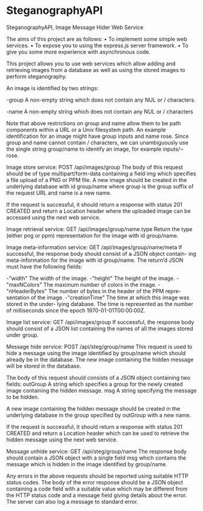 # SteganographyAPI
SteganographyAPI, Image Message Hider Web Service 


The aims of this project are as follows:
• To implement some simple web services.
• To expose you to using the express.js server framework.
• To give you some more experience with asynchronous code.

This project allows you to use web services which allow adding and retrieving images from a database as well as using the stored images to perform steganography.

An image is identified by two strings: 

-group A non-empty string which does not contain any NUL or / characters. 

-name A non-empty string which does not contain any NUL or / characters

Note that above restrictions on group and name allow them to be path components within a URL or a Unix filesystem path.
An example identification for an image might have group inputs and name rose. Since group and name cannot contain / characters, we can unambiguously use the single string group/name to identify an image, for example inputs/¬ rose.

Image store service: POST /api/images/group The body of this request should be of type multipart/form-data containing a field img which specifies a file upload of a PNG or PPM file. A new image should be created in the underlying database with id group/name where group is the group suffix of the request URL and name is a new name.

If the request is successful, it should return a response with status 201 CREATED and return a Location header where the uploaded image can be accessed using the next web service.

Image retrieval service: GET /api/images/group/name.type Return the type (either png or ppm) representation for the image with id group/name.

Image meta-information service: GET /api/images/group/name/meta If successful, the response body should consist of a JSON object contain- ing meta-information for the image with id group/name. The return’d JSON must have the following fields:

-"width" The width of the image.
-"height" The height of the image.
-"maxNColors" The maximum number of colors in the image.
-"nHeaderBytes" The number of bytes in the header of the PPM repre- sentation of the image.
-"creationTime" The time at which this image was stored in the under- lying database. The time is represented as the number of milliseconds since the epoch 1970-01-01T00:00:00Z.

Image list service: GET /api/images/group If successful, the response body should consist of a JSON list containing the names of all the images stored under group.

Message hide service: POST /api/steg/group/name This request is used to hide a message using the image identified by group/name which should already be in the database. The new image containing the hidden message will be stored in the database.

The body of this request should consists of a JSON object containing two fields:
outGroup A string which specifies a group for the newly created image containing the hidden message.
msg A string specifying the message to be hidden.

A new image containing the hidden message should be created in the
underlying database in the group specified by outGroup with a new name.

If the request is successful, it should return a response with status 201 CREATED and return a Location header which can be used to retrieve the hidden message using the next web service.

Message unhide service: GET /api/steg/group/name The response body should contain a JSON object with a single field msg which contains the message which is hidden in the image identified by group/name.

Any errors in the above requests should be reported using suitable HTTP status codes. The body of the error response should be a JSON object containing a code field with a suitable value which may be different from the HTTP status code and a message field giving details about the error. The server can also log a message to standard error.
